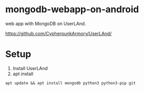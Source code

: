 # mongodb-webapp-on-android

web app with MongoDB on UserLAnd.

https://github.com/CypherpunkArmory/UserLAnd/

# Setup
1. Install UserLAnd
2. apt install

```
apt update && apt install mongodb python3 python3-pip git
```
